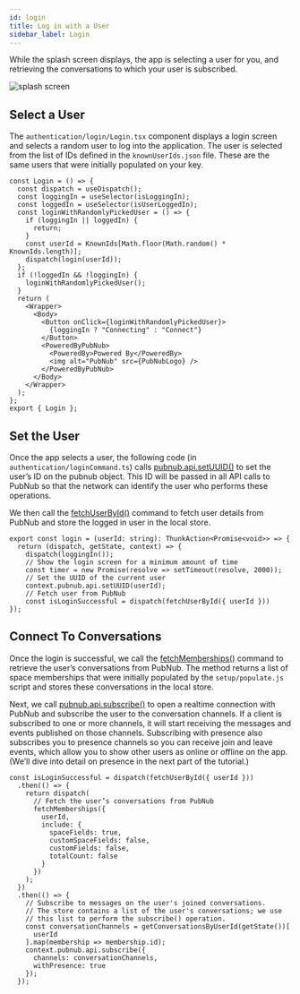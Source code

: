 ```yaml
---
id: login
title: Log in with a User
sidebar_label: Login
---
```


While the splash screen displays, the app is selecting a user for you, and retrieving the conversations to which your user is subscribed. 

![splash screen](assets/team-chat-loading-screen.png)

## Select a User

The `authentication/login/Login.tsx` component displays a login screen and selects a random user to log into the application. 
The user is selected from the list of IDs defined in the `knownUserIds.json` file. 
These are the same users that were initially populated on your key.

```tsx
const Login = () => {
  const dispatch = useDispatch();
  const loggingIn = useSelector(isLoggingIn);
  const loggedIn = useSelector(isUserLoggedIn);
  const loginWithRandomlyPickedUser = () => {
    if (loggingIn || loggedIn) {
      return;
    }
    const userId = KnownIds[Math.floor(Math.random() * KnownIds.length)];
    dispatch(login(userId));
  };
  if (!loggedIn && !loggingIn) {
    loginWithRandomlyPickedUser();
  }
  return (
    <Wrapper>
      <Body>
        <Button onClick={loginWithRandomlyPickedUser}>
          {loggingIn ? "Connecting" : "Connect"}
        </Button>
        <PoweredByPubNub>
          <PoweredBy>Powered By</PoweredBy>
          <img alt="PubNub" src={PubNubLogo} />
        </PoweredByPubNub>
      </Body>
    </Wrapper>
  );
};
export { Login };
```

## Set the User

Once the app selects a user, the following code (in `authentication/loginCommand.ts`) calls [pubnub.api.setUUID()](https://www.pubnub.com/docs/chat/reference/users#set-a-user) to set the user’s ID on the pubnub object. 
This ID will be passed in all API calls to PubNub so that the network can identify the user who performs these operations. 

We then call the [fetchUserById()](https://www.pubnub.com/docs/chat/redux/users#fetchuserbyid) command to fetch user details from PubNub and store the logged in user in the local store.

```tsx
export const login = (userId: string): ThunkAction<Promise<void>> => {
  return (dispatch, getState, context) => {
    dispatch(loggingIn());
    // Show the login screen for a minimum amount of time
    const timer = new Promise(resolve => setTimeout(resolve, 2000));
    // Set the UUID of the current user
    context.pubnub.api.setUUID(userId);
    // Fetch user from PubNub
    const isLoginSuccessful = dispatch(fetchUserById({ userId }))
});
```

## Connect To Conversations

Once the login is successful, we call the [fetchMemberships()](https://www.pubnub.com/docs/chat/redux/memberships#fetchmemberships) command to retrieve the user’s conversations from PubNub. 
The method returns a list of space memberships that were initially populated by the `setup/populate.js` script and stores these conversations in the local store.

Next, we call [pubnub.api.subscribe()](https://www.pubnub.com/docs/chat/reference/spaces#subscribe-to-channels) to open a realtime connection with PubNub and subscribe the user to the conversation channels. 
If a client is subscribed to one or more channels, it will start receiving the messages and events published on those channels.
Subscribing with presence also subscribes you to presence channels so you can receive join and leave events, which allow you to show other users as online or offline on the app. 
(We’ll dive into detail on presence in the next part of the tutorial.)

```tsx
const isLoginSuccessful = dispatch(fetchUserById({ userId }))
  .then(() => {
    return dispatch(
      // Fetch the user’s conversations from PubNub
      fetchMemberships({
        userId,
        include: {
          spaceFields: true,
          customSpaceFields: false,
          customFields: false,
          totalCount: false
        }
      })
    );
  })
  .then(() => {
    // Subscribe to messages on the user's joined conversations.
    // The store contains a list of the user's conversations; we use
    // this list to perform the subscribe() operation.
    const conversationChannels = getConversationsByUserId(getState())[
      userId
    ].map(membership => membership.id);
    context.pubnub.api.subscribe({
      channels: conversationChannels,
      withPresence: true
    });
  });
```